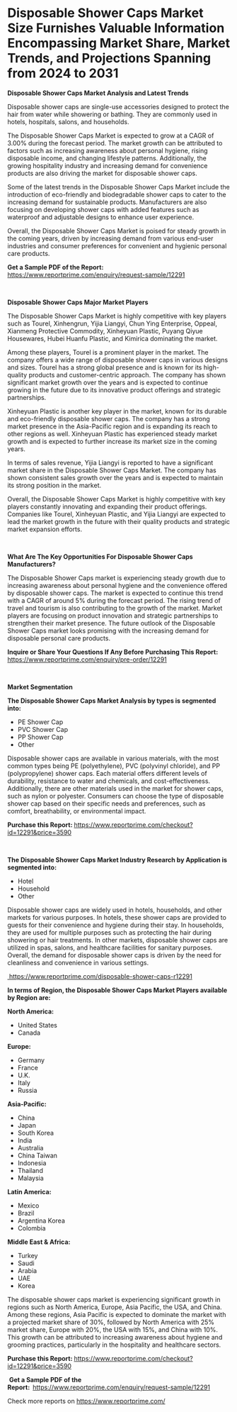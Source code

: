 <p><h1>Disposable Shower Caps Market Size Furnishes Valuable Information Encompassing Market Share, Market Trends, and Projections Spanning from 2024 to 2031</h1></p><p><strong>Disposable Shower Caps Market Analysis and Latest Trends</strong></p>
<p><p>Disposable shower caps are single-use accessories designed to protect the hair from water while showering or bathing. They are commonly used in hotels, hospitals, salons, and households. </p><p>The Disposable Shower Caps Market is expected to grow at a CAGR of 3.00% during the forecast period. The market growth can be attributed to factors such as increasing awareness about personal hygiene, rising disposable income, and changing lifestyle patterns. Additionally, the growing hospitality industry and increasing demand for convenience products are also driving the market for disposable shower caps.</p><p>Some of the latest trends in the Disposable Shower Caps Market include the introduction of eco-friendly and biodegradable shower caps to cater to the increasing demand for sustainable products. Manufacturers are also focusing on developing shower caps with added features such as waterproof and adjustable designs to enhance user experience.</p><p>Overall, the Disposable Shower Caps Market is poised for steady growth in the coming years, driven by increasing demand from various end-user industries and consumer preferences for convenient and hygienic personal care products.</p></p>
<p><strong>Get a Sample PDF of the Report:&nbsp;</strong> <a href="https://www.reportprime.com/enquiry/request-sample/12291">https://www.reportprime.com/enquiry/request-sample/12291</a></p>
<p>&nbsp;</p>
<p><strong>Disposable Shower Caps Major Market Players</strong></p>
<p><p>The Disposable Shower Caps Market is highly competitive with key players such as Tourel, Xinhengrun, Yijia Liangyi, Chun Ying Enterprise, Oppeal, Xianmeng Protective Commodity, Xinheyuan Plastic, Puyang Qiyue Housewares, Hubei Huanfu Plastic, and Kimirica dominating the market.</p><p>Among these players, Tourel is a prominent player in the market. The company offers a wide range of disposable shower caps in various designs and sizes. Tourel has a strong global presence and is known for its high-quality products and customer-centric approach. The company has shown significant market growth over the years and is expected to continue growing in the future due to its innovative product offerings and strategic partnerships.</p><p>Xinheyuan Plastic is another key player in the market, known for its durable and eco-friendly disposable shower caps. The company has a strong market presence in the Asia-Pacific region and is expanding its reach to other regions as well. Xinheyuan Plastic has experienced steady market growth and is expected to further increase its market size in the coming years.</p><p>In terms of sales revenue, Yijia Liangyi is reported to have a significant market share in the Disposable Shower Caps Market. The company has shown consistent sales growth over the years and is expected to maintain its strong position in the market.</p><p>Overall, the Disposable Shower Caps Market is highly competitive with key players constantly innovating and expanding their product offerings. Companies like Tourel, Xinheyuan Plastic, and Yijia Liangyi are expected to lead the market growth in the future with their quality products and strategic market expansion efforts.</p></p>
<p>&nbsp;</p>
<p><strong>What Are The Key Opportunities For Disposable Shower Caps Manufacturers?</strong></p>
<p><p>The Disposable Shower Caps market is experiencing steady growth due to increasing awareness about personal hygiene and the convenience offered by disposable shower caps. The market is expected to continue this trend with a CAGR of around 5% during the forecast period. The rising trend of travel and tourism is also contributing to the growth of the market. Market players are focusing on product innovation and strategic partnerships to strengthen their market presence. The future outlook of the Disposable Shower Caps market looks promising with the increasing demand for disposable personal care products.</p></p>
<p><strong>Inquire or Share Your Questions If Any Before Purchasing This Report:</strong> <a href="https://www.reportprime.com/enquiry/pre-order/12291">https://www.reportprime.com/enquiry/pre-order/12291</a></p>
<p>&nbsp;</p>
<p><strong>Market Segmentation</strong></p>
<p><strong>The Disposable Shower Caps Market Analysis by types is segmented into:</strong></p>
<p><ul><li>PE Shower Cap</li><li>PVC Shower Cap</li><li>PP Shower Cap</li><li>Other</li></ul></p>
<p><p>Disposable shower caps are available in various materials, with the most common types being PE (polyethylene), PVC (polyvinyl chloride), and PP (polypropylene) shower caps. Each material offers different levels of durability, resistance to water and chemicals, and cost-effectiveness. Additionally, there are other materials used in the market for shower caps, such as nylon or polyester. Consumers can choose the type of disposable shower cap based on their specific needs and preferences, such as comfort, breathability, or environmental impact.</p></p>
<p><strong>Purchase this Report:&nbsp;</strong><a href="https://www.reportprime.com/checkout?id=12291&price=3590">https://www.reportprime.com/checkout?id=12291&price=3590</a></p>
<p>&nbsp;</p>
<p><strong>The Disposable Shower Caps Market Industry Research by Application is segmented into:</strong></p>
<p><ul><li>Hotel</li><li>Household</li><li>Other</li></ul></p>
<p><p>Disposable shower caps are widely used in hotels, households, and other markets for various purposes. In hotels, these shower caps are provided to guests for their convenience and hygiene during their stay. In households, they are used for multiple purposes such as protecting the hair during showering or hair treatments. In other markets, disposable shower caps are utilized in spas, salons, and healthcare facilities for sanitary purposes. Overall, the demand for disposable shower caps is driven by the need for cleanliness and convenience in various settings.</p></p>
<p><a href="https://www.reportprime.com/disposable-shower-caps-r12291">&nbsp;https://www.reportprime.com/disposable-shower-caps-r12291</a></p>
<p><strong>In terms of Region, the Disposable Shower Caps Market Players available by Region are:</strong></p>
<p>
    <p> <strong> North America: </strong>
        <ul>
            <li>United States</li>
            <li>Canada</li>
        </ul>
        </p> 
    <p> <strong> Europe: </strong>
        <ul>
            <li>Germany</li>
            <li>France</li>
            <li>U.K.</li>
            <li>Italy</li>
            <li>Russia</li>
        </ul>
        </p> 
    <p> <strong> Asia-Pacific: </strong>
        <ul>
            <li>China</li>
            <li>Japan</li>
            <li>South Korea</li>
            <li>India</li>
            <li>Australia</li>
            <li>China Taiwan</li>
            <li>Indonesia</li>
            <li>Thailand</li>
            <li>Malaysia</li>
        </ul>
        </p> 
    <p> <strong> Latin America: </strong>
        <ul>
            <li>Mexico</li>
            <li>Brazil</li>
            <li>Argentina Korea</li>
            <li>Colombia</li>
        </ul>
        </p> 
    <p> <strong> Middle East & Africa: </strong>
        <ul>
            <li>Turkey</li>
            <li>Saudi</li>
            <li>Arabia</li>
            <li>UAE</li>
            <li>Korea</li>
        </ul>
    </p>
    </p>
<p><p>The disposable shower caps market is experiencing significant growth in regions such as North America, Europe, Asia Pacific, the USA, and China. Among these regions, Asia Pacific is expected to dominate the market with a projected market share of 30%, followed by North America with 25% market share, Europe with 20%, the USA with 15%, and China with 10%. This growth can be attributed to increasing awareness about hygiene and grooming practices, particularly in the hospitality and healthcare sectors.</p></p>
<p><strong>Purchase this Report: </strong><a href="https://www.reportprime.com/checkout?id=12291&price=3590">https://www.reportprime.com/checkout?id=12291&price=3590</a></p>
<p>&nbsp;<strong>Get a Sample PDF of the Report:&nbsp;&nbsp;</strong><a href="https://www.reportprime.com/enquiry/request-sample/12291">https://www.reportprime.com/enquiry/request-sample/12291</a></p>
<p><strong></strong></p>
<p>Check more reports on <a href="https://www.reportprime.com/">https://www.reportprime.com/</a></p>